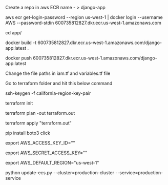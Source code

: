 Create a repo in aws ECR name - > django-app


aws ecr get-login-password --region us-west-1 | docker login --username AWS --password-stdin 600735812827.dkr.ecr.us-west-1.amazonaws.com


cd app/



docker build -t 600735812827.dkr.ecr.us-west-1.amazonaws.com/django-app:latest . 


docker push 600735812827.dkr.ecr.us-west-1.amazonaws.com/django-app:latest


Change the file paths in iam.tf and variables.tf file

Go to terraform folder and hit this below command 

ssh-keygen -f california-region-key-pair


terraform init 


terraform plan -out terraform.out


terraform apply "terraform.out"



pip install boto3 click


export AWS_ACCESS_KEY_ID="" 


export AWS_SECRET_ACCESS_KEY="" 


export AWS_DEFAULT_REGION="us-west-1" 


python update-ecs.py --cluster=production-cluster --service=production-service

